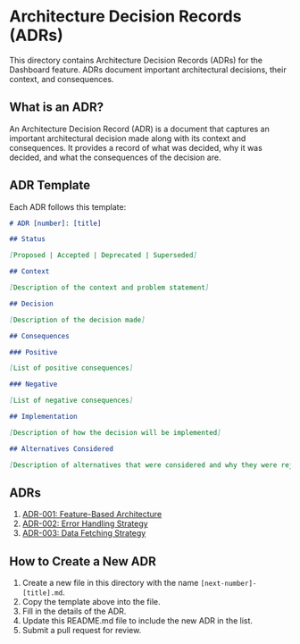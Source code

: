 # Architecture Decision Records (ADRs)

This directory contains Architecture Decision Records (ADRs) for the Dashboard feature. ADRs document important architectural decisions, their context, and consequences.

## What is an ADR?

An Architecture Decision Record (ADR) is a document that captures an important architectural decision made along with its context and consequences. It provides a record of what was decided, why it was decided, and what the consequences of the decision are.

## ADR Template

Each ADR follows this template:

```markdown
# ADR [number]: [title]

## Status

[Proposed | Accepted | Deprecated | Superseded]

## Context

[Description of the context and problem statement]

## Decision

[Description of the decision made]

## Consequences

### Positive

[List of positive consequences]

### Negative

[List of negative consequences]

## Implementation

[Description of how the decision will be implemented]

## Alternatives Considered

[Description of alternatives that were considered and why they were rejected]
```

## ADRs

1. [ADR-001: Feature-Based Architecture](./001-feature-based-architecture.md)
2. [ADR-002: Error Handling Strategy](./002-error-handling-strategy.md)
3. [ADR-003: Data Fetching Strategy](./003-data-fetching-strategy.md)

## How to Create a New ADR

1. Create a new file in this directory with the name `[next-number]-[title].md`.
2. Copy the template above into the file.
3. Fill in the details of the ADR.
4. Update this README.md file to include the new ADR in the list.
5. Submit a pull request for review. 